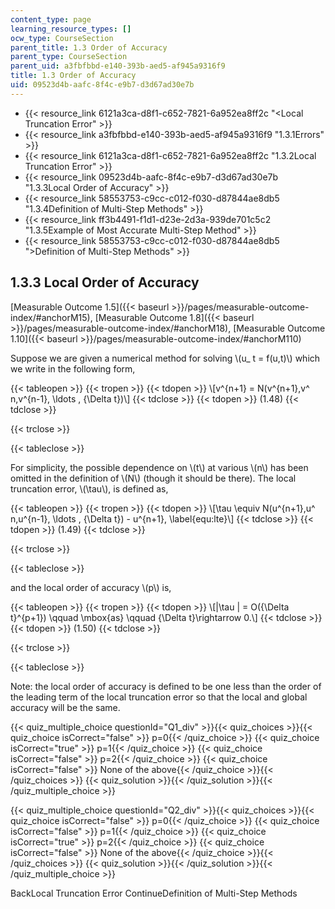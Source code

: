 ```yaml
---
content_type: page
learning_resource_types: []
ocw_type: CourseSection
parent_title: 1.3 Order of Accuracy
parent_type: CourseSection
parent_uid: a3fbfbbd-e140-393b-aed5-af945a9316f9
title: 1.3 Order of Accuracy
uid: 09523d4b-aafc-8f4c-e9b7-d3d67ad30e7b
---
```


*   {{< resource_link 6121a3ca-d8f1-c652-7821-6a952ea8ff2c "\<Local Truncation Error" >}}
*   {{< resource_link a3fbfbbd-e140-393b-aed5-af945a9316f9 "1.3.1Errors" >}}
*   {{< resource_link 6121a3ca-d8f1-c652-7821-6a952ea8ff2c "1.3.2Local Truncation Error" >}}
*   {{< resource_link 09523d4b-aafc-8f4c-e9b7-d3d67ad30e7b "1.3.3Local Order of Accuracy" >}}
*   {{< resource_link 58553753-c9cc-c012-f030-d87844ae8db5 "1.3.4Definition of Multi-Step Methods" >}}
*   {{< resource_link ff3b4491-f1d1-d23e-2d3a-939de701c5c2 "1.3.5Example of Most Accurate Multi-Step Method" >}}
*   {{< resource_link 58553753-c9cc-c012-f030-d87844ae8db5 "\>Definition of Multi-Step Methods" >}}

1.3.3 Local Order of Accuracy
-----------------------------

[Measurable Outcome 1.5]({{< baseurl >}}/pages/measurable-outcome-index/#anchorM15), [Measurable Outcome 1.8]({{< baseurl >}}/pages/measurable-outcome-index/#anchorM18), [Measurable Outcome 1.10]({{< baseurl >}}/pages/measurable-outcome-index/#anchorM110)

Suppose we are given a numerical method for solving \\(u\_ t = f(u,t)\\) which we write in the following form,

{{< tableopen >}}
{{< tropen >}}
{{< tdopen >}}
\\\[v^{n+1} = N(v^{n+1},v^ n,v^{n-1}, \\ldots , {\\Delta t})\\\]
{{< tdclose >}}
{{< tdopen >}}
(1.48)
{{< tdclose >}}

{{< trclose >}}

{{< tableclose >}}

For simplicity, the possible dependence on \\(t\\) at various \\(n\\) has been omitted in the definition of \\(N\\) (though it should be there). The local truncation error, \\(\\tau\\), is defined as,

{{< tableopen >}}
{{< tropen >}}
{{< tdopen >}}
\\\[\\tau \\equiv N(u^{n+1},u^ n,u^{n-1}, \\ldots , {\\Delta t}) - u^{n+1}, \\label{equ:lte}\\\]
{{< tdclose >}}
{{< tdopen >}}
(1.49)
{{< tdclose >}}

{{< trclose >}}

{{< tableclose >}}

and the local order of accuracy \\(p\\) is,

{{< tableopen >}}
{{< tropen >}}
{{< tdopen >}}
\\\[|\\tau | = O({\\Delta t}^{p+1}) \\qquad \\mbox{as} \\qquad {\\Delta t}\\rightarrow 0.\\\]
{{< tdclose >}}
{{< tdopen >}}
(1.50)
{{< tdclose >}}

{{< trclose >}}

{{< tableclose >}}

Note: the local order of accuracy is defined to be one less than the order of the leading term of the local truncation error so that the local and global accuracy will be the same.

{{< quiz_multiple_choice questionId="Q1_div" >}}{{< quiz_choices >}}{{< quiz_choice isCorrect="false" >}} p=0{{< /quiz_choice >}}
{{< quiz_choice isCorrect="true" >}} p=1{{< /quiz_choice >}}
{{< quiz_choice isCorrect="false" >}} p=2{{< /quiz_choice >}}
{{< quiz_choice isCorrect="false" >}} None of the above{{< /quiz_choice >}}{{< /quiz_choices >}}
{{< quiz_solution >}}{{< /quiz_solution >}}{{< /quiz_multiple_choice >}}

{{< quiz_multiple_choice questionId="Q2_div" >}}{{< quiz_choices >}}{{< quiz_choice isCorrect="false" >}} p=0{{< /quiz_choice >}}
{{< quiz_choice isCorrect="false" >}} p=1{{< /quiz_choice >}}
{{< quiz_choice isCorrect="true" >}} p=2{{< /quiz_choice >}}
{{< quiz_choice isCorrect="false" >}} None of the above{{< /quiz_choice >}}{{< /quiz_choices >}}
{{< quiz_solution >}}{{< /quiz_solution >}}{{< /quiz_multiple_choice >}}

BackLocal Truncation Error ContinueDefinition of Multi-Step Methods